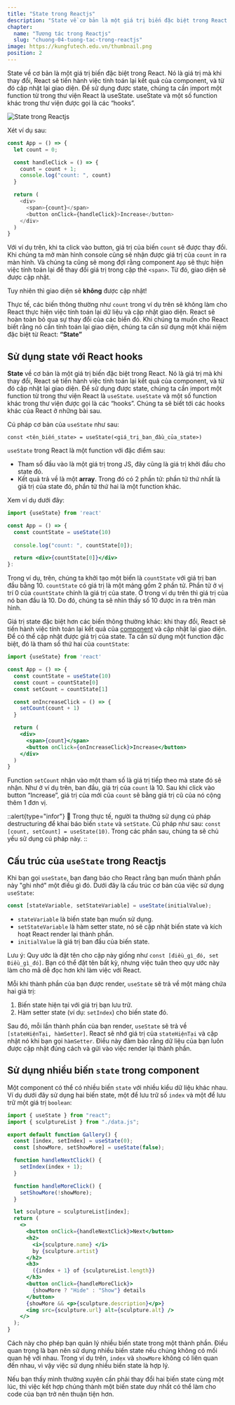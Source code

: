 ```yaml
---
title: "State trong Reactjs"
description: "State về cơ bản là một giá trị biến đặc biệt trong React. Nó là giá trị mà khi thay đổi, React sẽ tiến hành việc tính toán lại kết quả của component, và từ đó cập nhật lại giao diện. Để sử dụng được state, chúng ta cần import một function từ trong thư viện React là useState. useState và một số function khác trong thư viện được gọi là các “hooks”. Chúng ta sẽ biết tới các hooks khác của React ở những bài sau"
chapter:
  name: "Tương tác trong Reactjs"
  slug: "chuong-04-tuong-tac-trong-reactjs"
image: https://kungfutech.edu.vn/thumbnail.png
position: 2
---
```


State về cơ bản là một giá trị biến đặc biệt trong React. Nó là giá trị mà khi thay đổi, React sẽ tiến hành việc tính toán lại kết quả của component, và từ đó cập nhật lại giao diện. Để sử dụng được state, chúng ta cần import một function từ trong thư viện React là useState. useState và một số function khác trong thư viện được gọi là các “hooks”.

![State trong Reactjs](https://github.com/techmely/hoc-lap-trinh/assets/29374426/500395a1-26b1-4119-a921-15d2dd42e12c)

Xét ví dụ sau:

```js
const App = () => {
  let count = 0;

  const handleClick = () => {
    count = count + 1;
    console.log("count: ", count)
  }

  return (
    <div>
      <span>{count}</span>
      <button onClick={handleClick}>Increase</button>
    </div>
  )
}
```

Với ví dụ trên, khi ta click vào button, giá trị của biến `count` sẽ được thay đổi. Khi chúng ta mở màn hình console cũng sẽ nhận được giá trị của `count` in ra màn hình. Và chúng ta cũng sẽ mong đợi rằng component `App` sẽ thực hiện việc tính toán lại để thay đổi giá trị trong cặp thẻ `<span>`. Từ đó, giao diện sẽ được cập nhật.

Tuy nhiên thì giao diện sẽ **không** được cập nhật!

Thực tế, các biến thông thường như `count` trong ví dụ trên sẽ không làm cho React thực hiện việc tính toán lại dữ liệu và cập nhật giao diện. React sẽ hoàn toàn bỏ qua sự thay đổi của các biến đó. Khi chúng ta muốn cho React biết rằng nó cần tính toán lại giao diện, chúng ta cần sử dụng một khái niệm đặc biệt từ React: **“State”**

## Sử dụng state với React hooks

**State** về cơ bản là một giá trị biến đặc biệt trong React. Nó là giá trị mà khi thay đổi, React sẽ tiến hành việc tính toán lại kết quả của component, và từ đó cập nhật lại giao diện. Để sử dụng được state, chúng ta cần import một function từ trong thư viện React là `useState`. `useState` và một số function khác trong thư viện được gọi là các “hooks”. Chúng ta sẽ biết tới các hooks khác của React ở những bài sau.

Cú pháp cơ bản của `useState` như sau:

`const <tên_biến_state> = useState(<giá_trị_ban_đầu_của_state>)`

`useState` trong React là một function với đặc điểm sau:

- Tham số đầu vào là một giá trị trong JS, đây cũng là giá trị khởi đầu cho state đó.
- Kết quả trả về là một **array**. Trong đó có 2 phần tử: phần tử thứ nhất là giá trị của state đó, phần tử thứ hai là một function khác.

Xem ví dụ dưới đây:

```jsx
import {useState} from 'react'

const App = () => {
  const countState = useState(10)
	
  console.log("count: ", countState[0]);

  return <div>{countState[0]}</div>
}:
```

Trong ví dụ, trên, chúng ta khởi tạo một biến là `countState` với giá trị ban đầu bằng 10. `countState` có giá trị là một mảng gồm 2 phần tử. Phần tử ở vị trí 0 của `countState` chính là giá trị của state. Ở trong ví dụ trên thì giá trị của nó ban đầu là 10. Do đó, chúng ta sẽ nhìn thấy số 10 được in ra trên màn hình.

Giá trị state đặc biệt hơn các biến thông thường khác: khi thay đổi, React sẽ tiến hành việc tính toán lại kết quả của [component](/bai-viet/reactjs/component-trong-react-la-gi) và cập nhật lại giao diện. Để có thể cập nhật được giá trị của state. Ta cần sử dụng một function đặc biệt, đó là tham số thứ hai của `countState`:

```jsx
import {useState} from 'react'

const App = () => {
  const countState = useState(10)
  const count = countState[0]
  const setCount = countState[1]

  const onIncreaseClick = () => {
    setCount(count + 1)
  }	

  return (
    <div>
      <span>{count}</span>
      <button onClick={onIncreaseClick}>Increase</button>
    </div>
  )
}
```

Function `setCount` nhận vào một tham số là giá trị tiếp theo mà state đó sẽ nhận. Như ở ví dụ trên, ban đầu, giá trị của `count` là 10. Sau khi click vào button “Increase”, giá trị của mới của `count` sẽ bằng giá trị cũ của nó cộng thêm 1 đơn vị.

::alert{type="infor"}
📌 Trong thực tế, người ta thường sử dụng cú pháp destructuring để khai báo biến `state` và `setState`. Cú pháp như sau:
`const [count, setCount] = useState(10)`. Trong các phần sau, chúng ta sẽ chủ yếu sử dụng cú pháp này.
::

## Cấu trúc của `useState` trong Reactjs

Khi bạn gọi `useState`, bạn đang báo cho React rằng bạn muốn thành phần này "ghi nhớ" một điều gì đó. Dưới đây là cấu trúc cơ bản của việc sử dụng `useState`:

```jsx
const [stateVariable, setStateVariable] = useState(initialValue);
```

- `stateVariable` là biến state bạn muốn sử dụng.
- `setStateVariable` là hàm setter state, nó sẽ cập nhật biến state và kích hoạt React render lại thành phần.
- `initialValue` là giá trị ban đầu của biến state.

Lưu ý: Quy ước là đặt tên cho cặp này giống như `const [điều_gì_đó, set Điều_gì_đó]`. Bạn có thể đặt tên bất kỳ, nhưng việc tuân theo quy ước này làm cho mã dễ đọc hơn khi làm việc với React.

Mỗi khi thành phần của bạn được render, `useState` sẽ trả về một mảng chứa hai giá trị:

1. Biến state hiện tại với giá trị bạn lưu trữ.
2. Hàm setter state (ví dụ: `setIndex`) cho biến state đó.

Sau đó, mỗi lần thành phần của bạn render, `useState` sẽ trả về `[stateHiệnTại, hàmSetter]`. React sẽ nhớ giá trị của `stateHiệnTại` và cập nhật nó khi bạn gọi `hàmSetter`. Điều này đảm bảo rằng dữ liệu của bạn luôn được cập nhật đúng cách và gửi vào việc render lại thành phần.

## Sử dụng nhiều biến `state` trong component

Một component có thể có nhiều biến `state` với nhiều kiểu dữ liệu khác nhau. Ví dụ dưới đây sử dụng hai biến state, một để lưu trữ số `index` và một để lưu trữ một giá trị `boolean`:

```jsx
import { useState } from "react";
import { sculptureList } from "./data.js";

export default function Gallery() {
  const [index, setIndex] = useState(0);
  const [showMore, setShowMore] = useState(false);

  function handleNextClick() {
    setIndex(index + 1);
  }

  function handleMoreClick() {
    setShowMore(!showMore);
  }

  let sculpture = sculptureList[index];
  return (
    <>
      <button onClick={handleNextClick}>Next</button>
      <h2>
        <i>{sculpture.name} </i>
        by {sculpture.artist}
      </h2>
      <h3>
        ({index + 1} of {sculptureList.length})
      </h3>
      <button onClick={handleMoreClick}>
        {showMore ? "Hide" : "Show"} details
      </button>
      {showMore && <p>{sculpture.description}</p>}
      <img src={sculpture.url} alt={sculpture.alt} />
    </>
  );
}
```

Cách này cho phép bạn quản lý nhiều biến state trong một thành phần. Điều quan trọng là bạn nên sử dụng nhiều biến state nếu chúng không có mối quan hệ với nhau. Trong ví dụ trên, `index` và `showMore` không có liên quan đến nhau, vì vậy việc sử dụng nhiều biến state là hợp lý.

Nếu bạn thấy mình thường xuyên cần phải thay đổi hai biến state cùng một lúc, thì việc kết hợp chúng thành một biến state duy nhất có thể làm cho code của bạn trở nên thuận tiện hơn.
